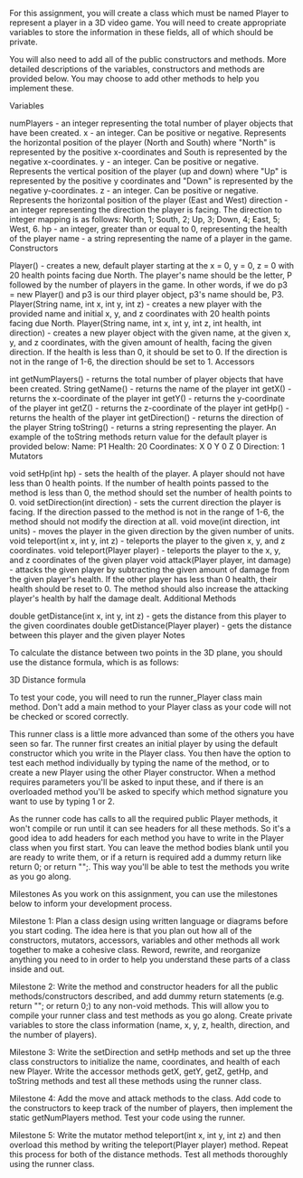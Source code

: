 For this assignment, you will create a class which must be named Player to represent a player in a 3D video game. You will need to create appropriate variables to store the information in these fields, all of which should be private.

You will also need to add all of the public constructors and methods. More detailed descriptions of the variables, constructors and methods are provided below. You may choose to add other methods to help you implement these.

Variables

numPlayers - an integer representing the total number of player objects that have been created.
x - an integer. Can be positive or negative. Represents the horizontal position of the player (North and South) where "North" is represented by the positive x-coordinates and South is represented by the negative x-coordinates.
y - an integer. Can be positive or negative. Represents the vertical position of the player (up and down) where "Up" is represented by the positive y coordinates and "Down" is represented by the negative y-coordinates.
z - an integer. Can be positive or negative. Represents the horizontal position of the player (East and West)
direction - an integer representing the direction the player is facing. The direction to integer mapping is as follows: North, 1; South, 2; Up, 3; Down, 4; East, 5; West, 6.
hp - an integer, greater than or equal to 0, representing the health of the player
name - a string representing the name of a player in the game.
Constructors

Player() - creates a new, default player starting at the x = 0, y = 0, z = 0 with 20 health points facing due North. The player's name should be the letter, P followed by the number of players in the game. In other words, if we do p3 = new Player() and p3 is our third player object, p3's name should be, P3.
Player(String name, int x, int y, int z) - creates a new player with the provided name and initial x, y, and z coordinates with 20 health points facing due North.
Player(String name, int x, int y, int z, int health, int direction) - creates a new player object with the given name, at the given x, y, and z coordinates, with the given amount of health, facing the given direction. If the health is less than 0, it should be set to 0. If the direction is not in the range of 1-6, the direction should be set to 1. 
Accessors

int getNumPlayers() - returns the total number of player objects that have been created.
String getName() - returns the name of the player
int getX() - returns the x-coordinate of the player
int getY() - returns the y-coordinate of the player
int getZ() - returns the z-coordinate of the player
int getHp() - returns the health of the player
int getDirection() - returns the direction of the player
String toString() - returns a string representing the player. An example of the toString methods return value for the default player is provided below:
Name: P1
Health: 20
Coordinates: X 0 Y 0 Z 0
Direction: 1
Mutators

void setHp(int hp) - sets the health of the player. A player should not have less than 0 health points. If the number of health points passed to the method is less than 0, the method should set the number of health points to 0. 
void setDirection(int direction) - sets the current direction the player is facing. If the direction passed to the method is not in the range of 1-6, the method should not modify the direction at all.
void move(int direction, int units) - moves the player in the given direction by the given number of units.
void teleport(int x, int y, int z) - teleports the player to the given x, y, and z coordinates.
void teleport(Player player) - teleports the player to the x, y, and z coordinates of the given player
void attack(Player player, int damage) - attacks the given player by subtracting the given amount of damage from the given player's health. If the other player has less than 0 health, their health should be reset to 0. The method should also increase the attacking player's health by half the damage dealt.
Additional Methods

double getDistance(int x, int y, int z) - gets the distance from this player to the given coordinates
double getDistance(Player player) - gets the distance between this player and the given player
Notes

To calculate the distance between two points in the 3D plane, you should use the distance formula, which is as follows:

3D Distance formula

To test your code, you will need to run the runner_Player class main method. Don't add a main method to your Player class as your code will not be checked or scored correctly.

This runner class is a little more advanced than some of the others you have seen so far. The runner first creates an initial player by using the default constructor which you write in the Player class. You then have the option to test each method individually by typing the name of the method, or to create a new Player using the other Player constructor. When a method requires parameters you'll be asked to input these, and if there is an overloaded method you'll be asked to specify which method signature you want to use by typing 1 or 2.

As the runner code has calls to all the required public Player methods, it won't compile or run until it can see headers for all these methods. So it's a good idea to add headers for each method you have to write in the Player class when you first start. You can leave the method bodies blank until you are ready to write them, or if a return is required add a dummy return like return 0; or return "";. This way you'll be able to test the methods you write as you go along.

 

Milestones
As you work on this assignment, you can use the milestones below to inform your development process.

Milestone 1: Plan a class design using written language or diagrams before you start coding. The idea here is that you plan out how all of the constructors, mutators, accessors, variables and other methods all work together to make a cohesive class. Reword, rewrite, and reorganize anything you need to in order to help you understand these parts of a class inside and out.

Milestone 2: Write the method and constructor headers for all the public methods/constructors described, and add dummy return statements (e.g. return ""; or return 0;) to any non-void methods. This will allow you to compile your runner class and test methods as you go along. Create private variables to store the class information (name, x, y, z, health, direction, and the number of players).

Milestone 3: Write the setDirection and setHp methods and set up the three class constructors to initialize the name, coordinates, and health of each new Player. Write the accessor methods getX, getY, getZ, getHp, and toString methods and test all these methods using the runner class.

Milestone 4: Add the move and attack methods to the class. Add code to the constructors to keep track of the number of players, then implement the static getNumPlayers method. Test your code using the runner.

Milestone 5: Write the mutator method teleport(int x, int y, int z) and then overload this method by writing the teleport(Player player) method. Repeat this process for both of the distance methods. Test all methods thoroughly using the runner class.